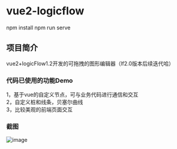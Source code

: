 <!--
 * @Author: liuhongyang 18534613246@163.com
 * @Date: 2024-05-25 22:45:08
 * @LastEditors: liuhongyang 18534613246@163.com
 * @LastEditTime: 2024-08-30 11:33:05
 * @FilePath: \vue2-logicflow\README.md
 * @Description: 这是默认设置,请设置`customMade`, 打开koroFileHeader查看配置 进行设置: https://github.com/OBKoro1/koro1FileHeader/wiki/%E9%85%8D%E7%BD%AE
-->
# vue2-logicflow
npm install
npm run serve
## 项目简介
vue2+logicFlow1.2开发的可拖拽的图形编辑器（lf2.0版本后续迭代哈）

### 代码已使用的功能Demo
1，基于vue的自定义节点，可与业务代码进行通信和交互  
2，自定义桩和线条，贝塞尔曲线  
3，比较美观的前端页面交互

### 截图
![image](https://jh-filemock.mgpay.cn/2024/08/30/1439145lbbnno4lmfek37si1fiku0uos130957.jpg)


